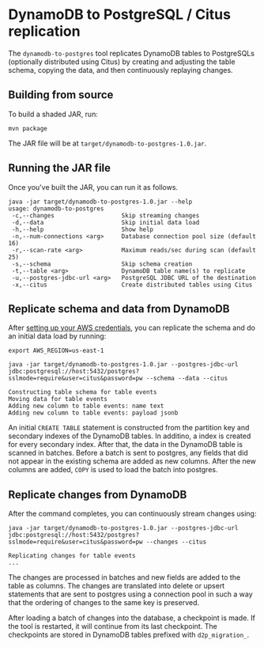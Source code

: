 # DynamoDB to PostgreSQL / Citus replication

The `dynamodb-to-postgres` tool replicates DynamoDB tables to PostgreSQLs (optionally distributed using Citus) by creating and adjusting the table schema, copying the data, and then continuously replaying changes.

## Building from source

To build a shaded JAR, run:

```
mvn package
```

The JAR file will be at `target/dynamodb-to-postgres-1.0.jar`.

## Running the JAR file

Once you've built the JAR, you can run it as follows.

```
java -jar target/dynamodb-to-postgres-1.0.jar --help
usage: dynamodb-to-postgres
 -c,--changes                   Skip streaming changes
 -d,--data                      Skip initial data load
 -h,--help                      Show help
 -n,--num-connections <arg>     Database connection pool size (default 16)
 -r,--scan-rate <arg>           Maximum reads/sec during scan (default 25)
 -s,--schema                    Skip schema creation
 -t,--table <arg>               DynamoDB table name(s) to replicate
 -u,--postgres-jdbc-url <arg>   PostgreSQL JDBC URL of the destination
 -x,--citus                     Create distributed tables using Citus
```

## Replicate schema and data from DynamoDB

After [setting up your AWS credentials](http://docs.aws.amazon.com/sdk-for-java/v1/developer-guide/credentials.html#credentials-default), you can replicate the schema and do an initial data load by running:

```
export AWS_REGION=us-east-1

java -jar target/dynamodb-to-postgres-1.0.jar --postgres-jdbc-url jdbc:postgresql://host:5432/postgres?sslmode=require&user=citus&password=pw --schema --data --citus

Constructing table schema for table events
Moving data for table events
Adding new column to table events: name text
Adding new column to table events: payload jsonb
```

An initial `CREATE TABLE` statement is constructed from the partition key and secondary indexes of the DynamoDB tables. In additino, a index is created for every secondary index. After that, the data in the DynamoDB table is scanned in batches. Before a batch is sent to postgres, any fields that did not appear in the existing schema are added as new columns. After the new columns are added, `COPY` is used to load the batch into postgres.

## Replicate changes from DynamoDB

After the command completes, you can continuously stream changes using:

```
java -jar target/dynamodb-to-postgres-1.0.jar --postgres-jdbc-url jdbc:postgresql://host:5432/postgres?sslmode=require&user=citus&password=pw --changes --citus

Replicating changes for table events
...
```

The changes are processed in batches and new fields are added to the table as columns. The changes are translated into delete  or upsert statements that are sent to postgres using a connection pool in such a way that the ordering of changes to the same key is preserved.

After loading a batch of changes into the database, a checkpoint is made. If the tool is restarted, it will continue from its last checkpoint. The checkpoints are stored in DynamoDB tables prefixed with `d2p_migration_`.
